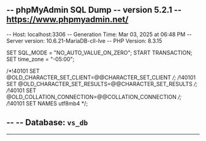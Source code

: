 -- phpMyAdmin SQL Dump
-- version 5.2.1
-- https://www.phpmyadmin.net/
--
-- Host: localhost:3306
-- Generation Time: Mar 03, 2025 at 06:48 PM
-- Server version: 10.6.21-MariaDB-cll-lve
-- PHP Version: 8.3.15

SET SQL_MODE = "NO_AUTO_VALUE_ON_ZERO";
START TRANSACTION;
SET time_zone = "-05:00";


/*!40101 SET @OLD_CHARACTER_SET_CLIENT=@@CHARACTER_SET_CLIENT */;
/*!40101 SET @OLD_CHARACTER_SET_RESULTS=@@CHARACTER_SET_RESULTS */;
/*!40101 SET @OLD_COLLATION_CONNECTION=@@COLLATION_CONNECTION */;
/*!40101 SET NAMES utf8mb4 */;

--
-- Database: `vs_db`
--

-- --------------------------------------------------------
